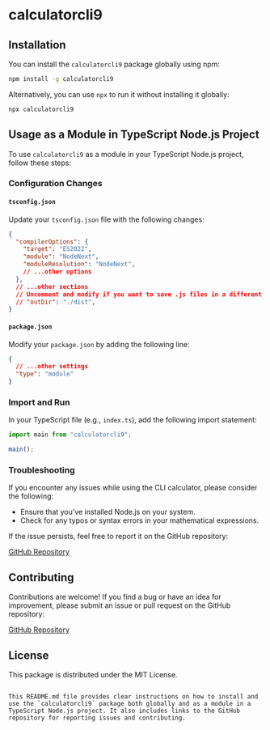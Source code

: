 # calculatorcli9

## Installation

You can install the `calculatorcli9` package globally using npm:

```sh
npm install -g calculatorcli9
```

Alternatively, you can use `npx` to run it without installing it globally:

```sh
npx calculatorcli9
```

## Usage as a Module in TypeScript Node.js Project

To use `calculatorcli9` as a module in your TypeScript Node.js project, follow these steps:

### Configuration Changes

#### `tsconfig.json`

Update your `tsconfig.json` file with the following changes:

```json
{
  "compilerOptions": {
    "target": "ES2022",
    "module": "NodeNext",
    "moduleResolution": "NodeNext",
    // ...other options
  },
  // ...other sections
  // Uncomment and modify if you want to save .js files in a different directory
  // "outDir": "./dist",
}
```

#### `package.json`

Modify your `package.json` by adding the following line:

```json
{
  // ...other settings
  "type": "module"
}
```

### Import and Run

In your TypeScript file (e.g., `index.ts`), add the following import statement:

```typescript
import main from "calculatorcli9";

main();
```

### Troubleshooting

If you encounter any issues while using the CLI calculator, please consider the following:

- Ensure that you've installed Node.js on your system.
- Check for any typos or syntax errors in your mathematical expressions.

If the issue persists, feel free to report it on the GitHub repository:

[GitHub Repository](https://github.com/typescriptkamran/cli-calculator)

## Contributing

Contributions are welcome! If you find a bug or have an idea for improvement, please submit an issue or pull request on the GitHub repository:

[GitHub Repository](https://github.com/typescriptkamran/calculatorcli9.git)

## License

This package is distributed under the MIT License.
```

This README.md file provides clear instructions on how to install and use the `calculatorcli9` package both globally and as a module in a TypeScript Node.js project. It also includes links to the GitHub repository for reporting issues and contributing.
